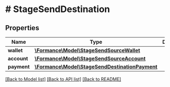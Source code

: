 # # StageSendDestination

## Properties

Name | Type | Description | Notes
------------ | ------------- | ------------- | -------------
**wallet** | [**\Formance\Model\StageSendSourceWallet**](StageSendSourceWallet.md) |  | [optional]
**account** | [**\Formance\Model\StageSendSourceAccount**](StageSendSourceAccount.md) |  | [optional]
**payment** | [**\Formance\Model\StageSendDestinationPayment**](StageSendDestinationPayment.md) |  | [optional]

[[Back to Model list]](../../README.md#models) [[Back to API list]](../../README.md#endpoints) [[Back to README]](../../README.md)
